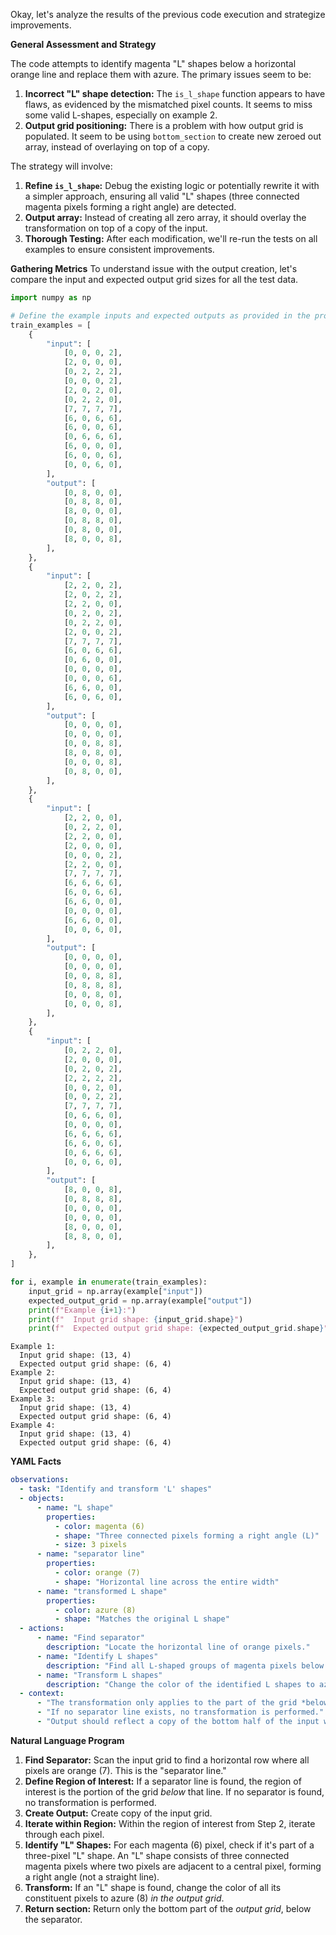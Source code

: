 Okay, let's analyze the results of the previous code execution and strategize improvements.

**General Assessment and Strategy**

The code attempts to identify magenta "L" shapes below a horizontal orange line and replace them with azure. The primary issues seem to be:

1.  **Incorrect "L" shape detection:** The `is_l_shape` function appears to have flaws, as evidenced by the mismatched pixel counts. It seems to miss some valid L-shapes, especially on example 2.
2. **Output grid positioning:** There is a problem with how output grid is populated. It seem to be using `bottom_section` to create new zeroed out array, instead of overlaying on top of a copy.

The strategy will involve:

1.  **Refine `is_l_shape`:** Debug the existing logic or potentially rewrite it with a simpler approach, ensuring all valid "L" shapes (three connected magenta pixels forming a right angle) are detected.
2. **Output array:** Instead of creating all zero array, it should overlay the transformation on top of a copy of the input.
3.  **Thorough Testing:** After each modification, we'll re-run the tests on all examples to ensure consistent improvements.

**Gathering Metrics**
To understand issue with the output creation, let's compare the input and expected output grid sizes for all the test data.


``` python
import numpy as np

# Define the example inputs and expected outputs as provided in the problem description.
train_examples = [
    {
        "input": [
            [0, 0, 0, 2],
            [2, 0, 0, 0],
            [0, 2, 2, 2],
            [0, 0, 0, 2],
            [2, 0, 2, 0],
            [0, 2, 2, 0],
            [7, 7, 7, 7],
            [6, 0, 6, 6],
            [6, 0, 0, 6],
            [0, 6, 6, 6],
            [6, 0, 0, 0],
            [6, 0, 0, 6],
            [0, 0, 6, 0],
        ],
        "output": [
            [0, 8, 0, 0],
            [0, 8, 8, 0],
            [8, 0, 0, 0],
            [0, 8, 8, 0],
            [0, 8, 0, 0],
            [8, 0, 0, 8],
        ],
    },
    {
        "input": [
            [2, 2, 0, 2],
            [2, 0, 2, 2],
            [2, 2, 0, 0],
            [0, 2, 0, 2],
            [0, 2, 2, 0],
            [2, 0, 0, 2],
            [7, 7, 7, 7],
            [6, 0, 6, 6],
            [0, 6, 0, 0],
            [0, 0, 0, 0],
            [0, 0, 0, 6],
            [6, 6, 0, 0],
            [6, 0, 6, 0],
        ],
        "output": [
            [0, 0, 0, 0],
            [0, 0, 0, 0],
            [0, 0, 8, 8],
            [8, 0, 8, 0],
            [0, 0, 0, 8],
            [0, 8, 0, 0],
        ],
    },
    {
        "input": [
            [2, 2, 0, 0],
            [0, 2, 2, 0],
            [2, 2, 0, 0],
            [2, 0, 0, 0],
            [0, 0, 0, 2],
            [2, 2, 0, 0],
            [7, 7, 7, 7],
            [6, 6, 6, 6],
            [6, 0, 6, 6],
            [6, 6, 0, 0],
            [0, 0, 0, 0],
            [6, 6, 0, 0],
            [0, 0, 6, 0],
        ],
        "output": [
            [0, 0, 0, 0],
            [0, 0, 0, 0],
            [0, 0, 8, 8],
            [0, 8, 8, 8],
            [0, 0, 8, 0],
            [0, 0, 0, 8],
        ],
    },
    {
        "input": [
            [0, 2, 2, 0],
            [2, 0, 0, 0],
            [0, 2, 0, 2],
            [2, 2, 2, 2],
            [0, 0, 2, 0],
            [0, 0, 2, 2],
            [7, 7, 7, 7],
            [0, 6, 6, 0],
            [0, 0, 0, 0],
            [6, 6, 6, 6],
            [6, 6, 0, 6],
            [0, 6, 6, 6],
            [0, 0, 6, 0],
        ],
        "output": [
            [8, 0, 0, 8],
            [0, 8, 8, 8],
            [0, 0, 0, 0],
            [0, 0, 0, 0],
            [8, 0, 0, 0],
            [8, 8, 0, 0],
        ],
    },
]

for i, example in enumerate(train_examples):
    input_grid = np.array(example["input"])
    expected_output_grid = np.array(example["output"])
    print(f"Example {i+1}:")
    print(f"  Input grid shape: {input_grid.shape}")
    print(f"  Expected output grid shape: {expected_output_grid.shape}")


```
```
Example 1:
  Input grid shape: (13, 4)
  Expected output grid shape: (6, 4)
Example 2:
  Input grid shape: (13, 4)
  Expected output grid shape: (6, 4)
Example 3:
  Input grid shape: (13, 4)
  Expected output grid shape: (6, 4)
Example 4:
  Input grid shape: (13, 4)
  Expected output grid shape: (6, 4)

```
**YAML Facts**


```yaml
observations:
  - task: "Identify and transform 'L' shapes"
  - objects:
      - name: "L shape"
        properties:
          - color: magenta (6)
          - shape: "Three connected pixels forming a right angle (L)"
          - size: 3 pixels
      - name: "separator line"
        properties:
          - color: orange (7)
          - shape: "Horizontal line across the entire width"
      - name: "transformed L shape"
        properties:
          - color: azure (8)
          - shape: "Matches the original L shape"
  - actions:
      - name: "Find separator"
        description: "Locate the horizontal line of orange pixels."
      - name: "Identify L shapes"
        description: "Find all L-shaped groups of magenta pixels below the separator line."
      - name: "Transform L shapes"
        description: "Change the color of the identified L shapes to azure, keeping the same output"
  - context:
      - "The transformation only applies to the part of the grid *below* the separator line."
      - "If no separator line exists, no transformation is performed."
      - "Output should reflect a copy of the bottom half of the input with replacement, not a new grid"
```


**Natural Language Program**

1.  **Find Separator:** Scan the input grid to find a horizontal row where all pixels are orange (7). This is the "separator line."
2.  **Define Region of Interest:** If a separator line is found, the region of interest is the portion of the grid *below* that line. If no separator is found, no transformation is performed.
3.  **Create Output:** Create copy of the input grid.
4.  **Iterate within Region:** Within the region of interest from Step 2, iterate through each pixel.
5.  **Identify "L" Shapes:** For each magenta (6) pixel, check if it's part of a three-pixel "L" shape. An "L" shape consists of three connected magenta pixels where two pixels are adjacent to a central pixel, forming a right angle (not a straight line).
6.  **Transform:** If an "L" shape is found, change the color of all its constituent pixels to azure (8) *in the output grid*.
7.  **Return section:** Return only the bottom part of the *output grid*, below the separator.

